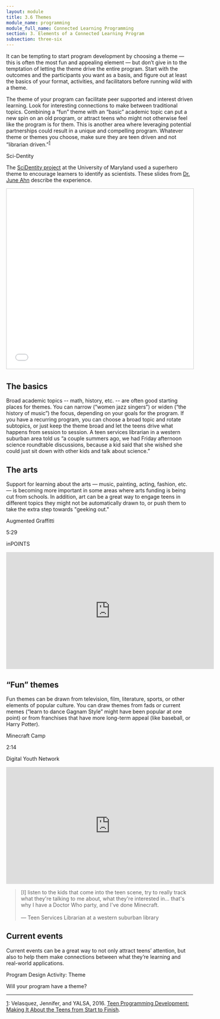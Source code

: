 ```yaml
---
layout: module
title: 3.6 Themes
module_name: programming
module_full_name: Connected Learning Programming
section: 3. Elements of a Connected Learning Program
subsection: three-six
---
```


It can be tempting to start program development by choosing a theme — this is often the most fun and appealing element — but don’t give in to the temptation of letting the theme drive the entire program. Start with the outcomes and the participants you want as a basis, and figure out at least the basics of your format, activities, and facilitators before running wild with a theme. 

The theme of your program can facilitate peer supported and interest driven learning. Look for interesting connections to make between traditional topics. Combining a “fun” theme with an “basic” academic topic can put a new spin on an old program, or attract teens who might not otherwise feel like the program is for them. This is another area where leveraging potential partnerships could result in a unique and compelling program. Whatever theme or themes you choose, make sure they are teen driven and not “librarian driven.”<sup><a href="#fn1" name="1">1</a></sup>

<div class="case_study_box">
  <p>Sci-Dentity</p>
	<p>The <a href="http://ahnjune.com/wp-content/uploads/2014/04/ICLS2014-Sci-Dentity-camera-ready.pdf">SciDentity project</a> at the University of Maryland used a superhero theme to encourage learners to identify as scientists. These slides from <a href="https://www.slideshare.net/ahnjune" target="_blank">Dr. June Ahn</a> describe the experience.</p>

<div class="video">
<iframe src="//www.slideshare.net/slideshow/embed_code/key/2UItwHGyIy8DJ" width="595" height="485" frameborder="0" marginwidth="0" marginheight="0" scrolling="no" style="border:1px solid #CCC; border-width:1px; margin-bottom:5px; max-width: 100%;" allowfullscreen> </iframe>
</div></div>


## The basics

Broad academic topics -- math, history, etc. -- are often good starting places for themes. You can narrow (“women jazz singers”) or widen (“the history of music”) the focus, depending on your goals for the program. If you have a recurring program, you can choose a broad topic and rotate subtopics, or just keep the theme broad and let the teens drive what happens from session to session. A teen services librarian in a western suburban area <!-- INTK_028 --> told us “a couple summers ago, we had Friday afternoon science roundtable discussions, because a kid said that she wished she could just sit down with other kids and talk about science.” 

## The arts

Support for learning about the arts — music, painting, acting, fashion, etc. — is becoming more important in some areas where arts funding is being cut from schools. In addition, art can be a great way to engage teens in different topics they might not be automatically drawn to, or push them to take the extra step towards "geeking out."

<div class="case_study_box">
	<p class="box-title">Augmented Graffitti</p>
	<p class="videotime">5:29</p><p class="source">inPOINTS</p>
	<div class="video">
		<iframe width="560" height="315" src="https://www.youtube.com/embed/jzyd8Ot3yFI" frameborder="0" allow="autoplay; encrypted-media" allowfullscreen></iframe>
	</div>
</div>


## “Fun” themes
Fun themes can be drawn from television, film, literature, sports, or other elements of popular culture. You can draw themes from fads or current memes (“learn to dance Gagnam Style” might have been popular at one point) or from franchises that have more long-term appeal (like baseball, or Harry Potter). 

<div class="case_study_box">
	<p class="box-title">Minecraft Camp</p>
	<p class="videotime">2:14</p><p class="source">Digital Youth Network</p>
	<div class="video">
		<iframe width="560" height="315" src="https://www.youtube.com/embed/xroUaY5ZaFo" frameborder="0" allow="autoplay; encrypted-media" allowfullscreen></iframe>
	</div>
</div>

> [I] listen to the kids that come into the teen scene, try to really track what they're talking to me about, what they're interested in… that's why I have a Doctor Who party, and I've done Minecraft.<br/><br/>— Teen Services Librarian at a western suburban library

## Current events
Current events can be a great way to not only attract teens’ attention, but also to help them make connections between what they’re learning and real-world applications.

<div class="reflection">
	<p class="box-title">Program Design Activity: Theme</p>
	<p>Will your program have a theme?</p>
</div>

<hr/>

<a name="fn1" href="#1">1</a>: Velasquez, Jennifer, and YALSA, 2016. [Teen Programming Development: Making It About the Teens from Start to Finish](https://www.youtube.com/watch?v=A6pO_M_8hLM).
